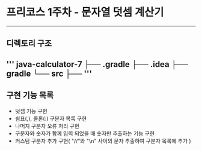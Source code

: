 # 프리코스 1주차 - 문자열 덧셈 계산기
---
## 디렉토리 구조
''' java-calculator-7
├── .gradle
├── .idea
├── gradle
└── src
    ├──
'''
---
## 구현 기능 목록
- 덧셈 기능 구현
- 쉼표(,), 콜론(:) 구분자 목록 구현 
- 나머지 구분자 오류 처리 구현
- 구분자와 숫자가 함께 입력 되었을 때 숫자만 추출하는 기능 구현
- 커스텀 구분자 추가 구현( "//"와 "\n" 사이의 문자 추출하여 구분자 목록에 추가 )
